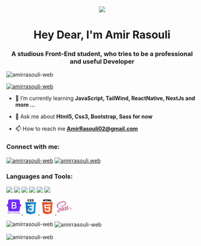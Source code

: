 <div align='center'>
  <img src='https://github.com/Anmol-Baranwal/Cool-GIFs-For-GitHub/assets/74038190/3b4607a1-1cc6-41f1-926f-892ae880e7a5' width='500'>
</div>


<h1 align="center">Hey Dear, I'm Amir Rasouli</h1>
<h3 align="center">A studious Front-End student, who tries to be a professional and useful Developer</h3>

<p align="left"> <img src="https://komarev.com/ghpvc/?username=amirrasouli-web&label=Profile%20views&color=0e75b6&style=flat" alt="amirrasouli-web" /> </p>

<p align="left"> <a href="https://github.com/ryo-ma/github-profile-trophy"><img src="https://github-profile-trophy.vercel.app/?username=amirrasouli-web" alt="amirrasouli-web" /></a> </p>

- 🌱 I’m currently learning **JavaScript, TailWind, ReactNative, NextJs and more ...**

- 💬 Ask me about **Html5, Css3, Bootstrap, Sass for now**

- 📫 How to reach me **AmirRasouli02@gmail.com**

<h3 align="left">Connect with me:</h3>
<p align="left">
<a href="https://linkedin.com/in/amirrasouli-web" target="blank"><img align="center" src="https://raw.githubusercontent.com/rahuldkjain/github-profile-readme-generator/master/src/images/icons/Social/linked-in-alt.svg" alt="amirrasouli-web" height="30" width="40" /></a>
<a href="https://instagram.com/amirrasouli.web" target="blank"><img align="center" src="https://raw.githubusercontent.com/rahuldkjain/github-profile-readme-generator/master/src/images/icons/Social/instagram.svg" alt="amirrasouli.web" height="30" width="40" /></a>
</p>

<h3 align="left">Languages and Tools:</h3>
<div>
  <img src='https://user-images.githubusercontent.com/74038190/212257454-16e3712e-945a-4ca2-b238-408ad0bf87e6.gif' width='100'>
  <img src='https://user-images.githubusercontent.com/74038190/212257467-871d32b7-e401-42e8-a166-fcfd7baa4c6b.gif' width='100'>
  <img src='https://user-images.githubusercontent.com/74038190/212280805-9bcb336b-8c55-46a8-abf8-ff286ab55472.gif' width='100'>
  <img src='https://github.com/Anmol-Baranwal/Cool-GIFs-For-GitHub/assets/74038190/29fd6286-4e7b-4d6c-818f-c4765d5e39a9' width='100'>
  <img src='https://github.com/Anmol-Baranwal/Cool-GIFs-For-GitHub/assets/74038190/67f477ed-6624-42da-99f0-1a7b1a16eecb' width='100'>
  <img src='https://github.com/user-attachments/assets/6cb80121-9878-4e0f-812c-1d7a33c3befa' width='100'>
</div>
<p align="left"> <a href="https://getbootstrap.com" target="_blank" rel="noreferrer"> <img src="https://raw.githubusercontent.com/devicons/devicon/master/icons/bootstrap/bootstrap-plain-wordmark.svg" alt="bootstrap" width="40" height="40"/> </a> <a href="https://www.w3schools.com/css/" target="_blank" rel="noreferrer"> <img src="https://raw.githubusercontent.com/devicons/devicon/master/icons/css3/css3-original-wordmark.svg" alt="css3" width="40" height="40"/> </a> <a href="https://www.w3.org/html/" target="_blank" rel="noreferrer"> <img src="https://raw.githubusercontent.com/devicons/devicon/master/icons/html5/html5-original-wordmark.svg" alt="html5" width="40" height="40"/> </a> <a href="https://sass-lang.com" target="_blank" rel="noreferrer"> <img src="https://raw.githubusercontent.com/devicons/devicon/master/icons/sass/sass-original.svg" alt="sass" width="40" height="40"/> </a> </p>

<p><img align="left" src="https://github-readme-stats.vercel.app/api/top-langs?username=amirrasouli-web&show_icons=true&locale=en&layout=compact" alt="amirrasouli-web" /></p>

<p>&nbsp;<img align="center" src="https://github-readme-stats.vercel.app/api?username=amirrasouli-web&show_icons=true&locale=en" alt="amirrasouli-web" /></p>

<p><img align="center" src="https://github-readme-streak-stats.herokuapp.com/?user=amirrasouli-web&" alt="amirrasouli-web" /></p>
